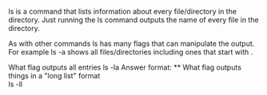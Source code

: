 ls is a command that lists information about every file/directory in the directory. Just running the ls command outputs the name of every file in the directory.



As with other commands ls has many flags that can manipulate the output.  For example ls -a shows all files/directories including ones that start with .



What flag outputs all entries
ls -la
Answer format: **
What flag outputs things in a "long list" format    
ls -ll
